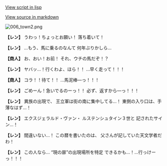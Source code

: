 [View script in lisp](../scripts/1620502.txt)

[View source in markdown](1620502.md)

![006_town2.png](../images/backgrounds/006_town2.png)

**【レン】**
うわっ！ちょっとお願い！
落ち着いて！

**【レン】**
…もう、馬に乗るのなんて
何年ぶりかしら…

**【商人】**
お、おい！お前！
それ、ウチの馬だぞ！？

**【レン】**
ヤバッ…！行くわよ、ほら！！
…早く走って！！！

**【商人】**
コラ！！待て！！
…馬泥棒―っ！！！

**【レン】**
ごめーん！急いでるのーっ！！
必ず、返すから―っ！！！

**【レン】**
異族の出現で、
王立軍は街の南に集中してる…！
東側の入り口は、手薄なはず…！

**【レン】**
エクスジェラルド・ヴァン・
ルステンシュタイン３世と
記されたサイン…！

**【レン】**
間違いない…！
この暦を書いたのは、
父さんが記していた天文学者だわ！

**【レン】**
この人なら…
“現の扉”の出現場所を特定
できるかも…！…行っけーっ！！！